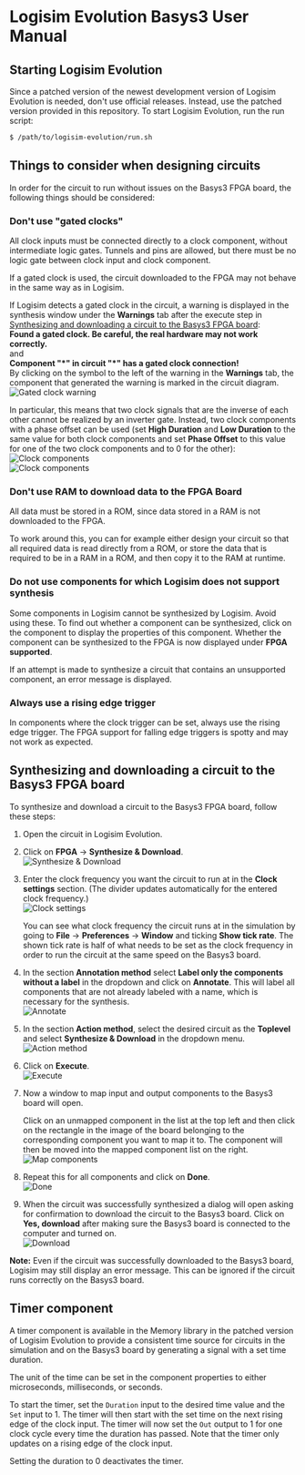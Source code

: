 # Logisim Evolution Basys3 User Manual

## Starting Logisim Evolution

Since a patched version of the newest development version of Logisim Evolution is needed, don't use official releases. Instead, use the patched version provided in this repository. To start Logisim Evolution, run the run script:
```bash
$ /path/to/logisim-evolution/run.sh
```

## Things to consider when designing circuits

In order for the circuit to run without issues on the Basys3 FPGA board, the following things should be considered:

### Don't use "gated clocks"

All clock inputs must be connected directly to a clock component, without intermediate logic gates. Tunnels and pins are allowed, but there must be no logic gate between clock input and clock component.

If a gated clock is used, the circuit downloaded to the FPGA may not behave in the same way as in Logisim.

If Logisim detects a gated clock in the circuit, a warning is displayed in the synthesis window under the **Warnings** tab after the execute step in [Synthesizing and downloading a circuit to the Basys3 FPGA board](#synthesizing-and-downloading-a-circuit-to-the-basys3-fpga-board):\
**Found a gated clock. Be careful, the real hardware may not work correctly.**\
and \
**Component "\*" in circuit "\*" has a gated clock connection!**\
By clicking on the symbol to the left of the warning in the **Warnings** tab, the component that generated the warning is marked in the circuit diagram.\
![Gated clock warning](images/gated_clock_warning.png)

In particular, this means that two clock signals that are the inverse of each other cannot be realized by an inverter gate. Instead, two clock components with a phase offset can be used (set **High Duration** and **Low Duration** to the same value for both clock components and set **Phase Offset** to this value for one of the two clock components and to 0 for the other):\
![Clock components](images/clock_components_1.png)\
![Clock components](images/clock_components_2.png)

### Don't use RAM to download data to the FPGA Board

All data must be stored in a ROM, since data stored in a RAM is not downloaded to the FPGA.

To work around this, you can for example either design your circuit so that all required data is read directly from a ROM, or store the data that is required to be in a RAM in a ROM, and then copy it to the RAM at runtime.

### Do not use components for which Logisim does not support synthesis

Some components in Logisim cannot be synthesized by Logisim. Avoid using these. To find out whether a component can be synthesized, click on the component to display the properties of this component. Whether the component can be synthesized to the FPGA is now displayed under **FPGA supported**.

If an attempt is made to synthesize a circuit that contains an unsupported component, an error message is displayed.

### Always use a rising edge trigger

In components where the clock trigger can be set, always use the rising edge trigger. The FPGA support for falling edge triggers is spotty and may not work as expected.

## Synthesizing and downloading a circuit to the Basys3 FPGA board

To synthesize and download a circuit to the Basys3 FPGA board, follow these steps:

1. Open the circuit in Logisim Evolution.
2. Click on **FPGA** -> **Synthesize & Download**.\
![Synthesize & Download](images/synthesize_and_download.png)
3. Enter the clock frequency you want the circuit to run at in the **Clock settings** section. (The divider updates automatically for the entered clock frequency.)\
![Clock settings](images/clock_settings.png)

    You can see what clock frequency the circuit runs at in the simulation by going to **File** -> **Preferences** -> **Window** and ticking **Show tick rate**. The shown tick rate is half of what needs to be set as the clock frequency in order to run the circuit at the same speed on the Basys3 board.
4. In the section **Annotation method** select **Label only the components without a label** in the dropdown and click on **Annotate**. This will label all components that are not already labeled with a name, which is necessary for the synthesis.\
![Annotate](images/annotate.png)
5. In the section **Action method**, select the desired circuit as the **Toplevel** and select **Synthesize & Download** in the dropdown menu.\
![Action method](images/action_method.png)
6. Click on **Execute**.\
![Execute](images/execute.png)
7. Now a window to map input and output components to the Basys3 board will open.

    Click on an unmapped component in the list at the top left and then click on the rectangle in the image of the board belonging to the corresponding component you want to map it to. The component will then be moved into the mapped component list on the right.\
    ![Map components](images/map_components.png)

8. Repeat this for all components and click on **Done**.\
![Done](images/done.png)

9. When the circuit was successfully synthesized a dialog will open asking for confirmation to download the circuit to the Basys3 board. Click on **Yes, download** after making sure the Basys3 board is connected to the computer and turned on.\
![Download](images/download.png)

**Note:** Even if the circuit was successfully downloaded to the Basys3 board, Logisim may still display an error message. This can be ignored if the circuit runs correctly on the Basys3 board.

## Timer component

A timer component is available in the Memory library in the patched version of Logisim Evolution to provide a consistent time source for circuits in the simulation and on the Basys3 board by generating a signal with a set time duration.

The unit of the time can be set in the component properties to either microseconds, milliseconds, or seconds.

To start the timer, set the `Duration` input to the desired time value and the `Set` input to 1. The timer will then start with the set time on the next rising edge of the clock input. The timer will now set the `Out` output to 1 for one clock cycle every time the duration has passed. Note that the timer only updates on a rising edge of the clock input.

Setting the duration to 0 deactivates the timer.
